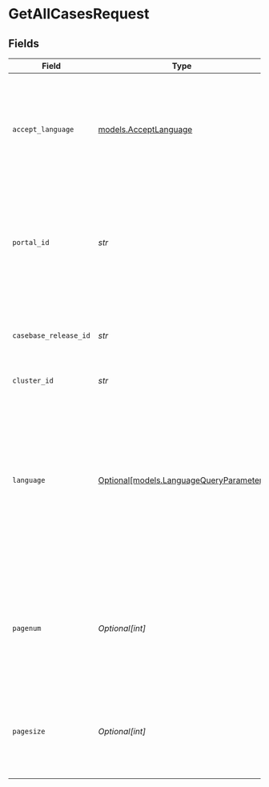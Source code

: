 # GetAllCasesRequest


## Fields

| Field                                                                                                                                                                                                                 | Type                                                                                                                                                                                                                  | Required                                                                                                                                                                                                              | Description                                                                                                                                                                                                           | Example                                                                                                                                                                                                               |
| --------------------------------------------------------------------------------------------------------------------------------------------------------------------------------------------------------------------- | --------------------------------------------------------------------------------------------------------------------------------------------------------------------------------------------------------------------- | --------------------------------------------------------------------------------------------------------------------------------------------------------------------------------------------------------------------- | --------------------------------------------------------------------------------------------------------------------------------------------------------------------------------------------------------------------- | --------------------------------------------------------------------------------------------------------------------------------------------------------------------------------------------------------------------- |
| `accept_language`                                                                                                                                                                                                     | [models.AcceptLanguage](../models/acceptlanguage.md)                                                                                                                                                                  | :heavy_check_mark:                                                                                                                                                                                                    | The Language locale accepted by the client (used for locale specific fields in resource representation and in error responses).                                                                                       | en-US                                                                                                                                                                                                                 |
| `portal_id`                                                                                                                                                                                                           | *str*                                                                                                                                                                                                                 | :heavy_check_mark:                                                                                                                                                                                                    | The ID of the portal being accessed.<br><br>A portal ID is composed of a 2-4 letter prefix, followed by a dash and 4-15 digits.                                                                                       | PROD-1000                                                                                                                                                                                                             |
| `casebase_release_id`                                                                                                                                                                                                 | *str*                                                                                                                                                                                                                 | :heavy_check_mark:                                                                                                                                                                                                    | The numerical ID of the Casebase Release for which details is to be fetched.                                                                                                                                          | 202201000000002                                                                                                                                                                                                       |
| `cluster_id`                                                                                                                                                                                                          | *str*                                                                                                                                                                                                                 | :heavy_check_mark:                                                                                                                                                                                                    | ID of Cluster.                                                                                                                                                                                                        | 1000000402                                                                                                                                                                                                            |
| `language`                                                                                                                                                                                                            | [Optional[models.LanguageQueryParameter]](../models/languagequeryparameter.md)                                                                                                                                        | :heavy_minus_sign:                                                                                                                                                                                                    | The language that describes the details of a resource. Resources available in different languages may differ from each other.<li>If <code>lang</code> is not passed, then the portal's default language is used.</li> | en-US                                                                                                                                                                                                                 |
| `pagenum`                                                                                                                                                                                                             | *Optional[int]*                                                                                                                                                                                                       | :heavy_minus_sign:                                                                                                                                                                                                    | Pagination parameter that specifies the page number of results to be returned. Used in conjunction with $pagesize.                                                                                                    |                                                                                                                                                                                                                       |
| `pagesize`                                                                                                                                                                                                            | *Optional[int]*                                                                                                                                                                                                       | :heavy_minus_sign:                                                                                                                                                                                                    | Pagination parameter that specifies the number of results per page. Used in conjunction with $pagenum.                                                                                                                |                                                                                                                                                                                                                       |